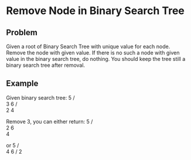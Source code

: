 Remove Node in Binary Search Tree
===

## Problem

Given a root of Binary Search Tree with unique value for each node. Remove the node with given value. If there is no such a node with given value in the binary search tree, do nothing. You should keep the tree still a binary search tree after removal.


## Example

Given binary search tree:
    5
   / \
  3   6
 / \
2   4

Remove 3, you can either return:
    5
   / \
  2   6
   \
    4

or 
    5
   / \
  4   6
 /
2
